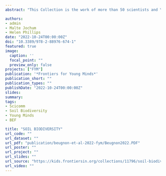 ```yaml
---
abstract: "This Collection is the work of more than 50 scientists and Young Reviewers from all around the globe. Our role as editors, together with the authors, was to share our love of soil biodiversity with you. In this Collection, you will discover that soils are full of life. We will introduce some of the methods and techniques used by scientists to observe the life below our feet. We will show you that belowground life is essential to have healthy soils and, therefore, for us. However, you will soon realize that belowground life is changing and under multiple threats. The authors will give ideas on how we can protect soil biodiversity and invite you to actively help us in studying and protecting this valuable ecosystem. We have divided this article Collection into four sections, each of which is introduced below. To make our articles accessible to as many of you as possible, we have created a website hosting translations to languages other than English."

authors:
- admin
- Malte Jochum
- Helen Phillips 
date: "2022-10-24T00:00:00Z"
doi: "10.3389/978-2-88976-674-1"
featured: true
image:
  caption: ''
  focal_point: ""
  preview_only: false
projects: ["FYM"]
publication: '*Frontiers for Young Minds*'
publication_short: ""
publication_types: ""
publishDate: "2022-10-24T00:00:00Z"
slides: 
summary: 
tags:
- Scicomm
- Soil Biodiversity
- Young Minds
- BEF

title: "SOIL BIODIVERSITY"
url_code: ""
url_dataset: ""
url_pdf: "publication/beugnon-et-al-2022-fym/Beugnon2022.PDF"
url_poster: ""
url_project: ""
url_slides: ""
url_source: "https://kids.frontiersin.org/collections/11796/soil-biodiversity"
url_video: ""
---
```

